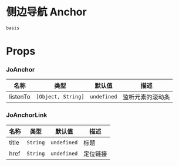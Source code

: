 # 侧边导航 Anchor

```demo
basis
```

# Props

### JoAnchor

| 名称     | 类型               | 默认值      | 描述             |
| -------- | ------------------ | ----------- | ---------------- |
| listenTo | `[Object, String]` | `undefined` | 监听元素的滚动条 |

### JoAnchorLink

| 名称  | 类型     | 默认值      | 描述     |
| ----- | -------- | ----------- | -------- |
| title | `String` | `undefined` | 标题     |
| href  | `String` | `undefined` | 定位链接 |
